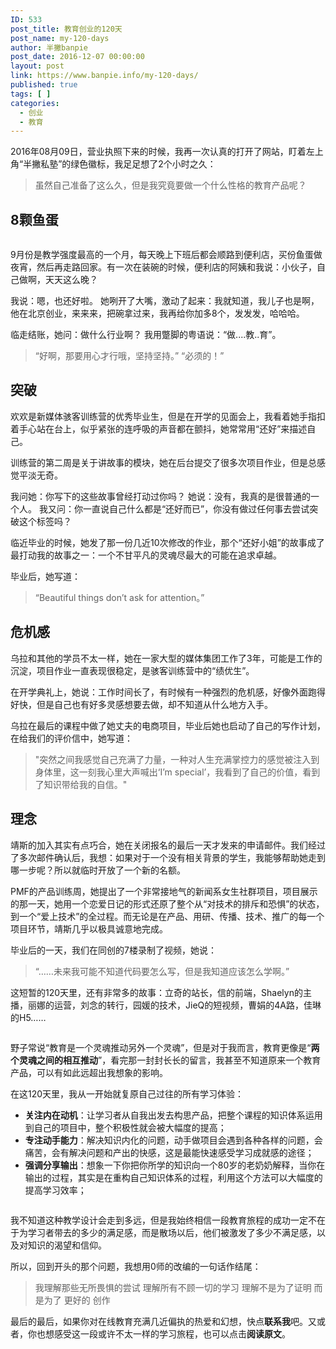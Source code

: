 ```yaml
---
ID: 533
post_title: 教育创业的120天
post_name: my-120-days
author: 半撇banpie
post_date: 2016-12-07 00:00:00
layout: post
link: https://www.banpie.info/my-120-days/
published: true
tags: [ ]
categories:
  - 创业
  - 教育
---
```

2016年08月09日，营业执照下来的时候，我再一次认真的打开了网站，盯着左上角“半撇私塾”的绿色徽标，我足足想了2个小时之久：

> 虽然自己准备了这么久，但是我究竟要做一个什么性格的教育产品呢？

## 8颗鱼蛋

![<img class="alignnone size-full wp-image-3005" src="http://www.banpie.info/wp-content/uploads/2019/04/unnamed-file-150.png" width="1199" height="510" alt="" />][1]

9月份是教学强度最高的一个月，每天晚上下班后都会顺路到便利店，买份鱼蛋做夜宵，然后再走路回家。有一次在装碗的时候，便利店的阿姨和我说：小伙子，自己做啊，天天这么晚？

我说：嗯，也还好啦。 她咧开了大嘴，激动了起来：我就知道，我儿子也是啊，他在北京创业，来来来，把碗拿过来，我再给你加多8个，发发发，哈哈哈。

临走结账，她问：做什么行业啊？ 我用蹩脚的粤语说：“做....教..育”。

> “好啊，那要用心才行哦，坚持坚持。” “必须的！”

## 突破

欢欢是新媒体骇客训练营的优秀毕业生，但是在开学的见面会上，我看着她手指扣着手心站在台上，似乎紧张的连呼吸的声音都在颤抖，她常常用“还好”来描述自己。

训练营的第二周是关于讲故事的模块，她在后台提交了很多次项目作业，但是总感觉平淡无奇。

我问她：你写下的这些故事曾经打动过你吗？ 她说：没有，我真的是很普通的一个人。 我又问：你一直说自己什么都是“还好而已”，你没有做过任何事去尝试突破这个标签吗？

临近毕业的时候，她发了那一份几近10次修改的作业，那个“还好小姐”的故事成了最打动我的故事之一：一个不甘平凡的灵魂尽最大的可能在追求卓越。

毕业后，她写道：

> “Beautiful things don’t ask for attention。”

## 危机感

乌拉和其他的学员不太一样，她在一家大型的媒体集团工作了3年，可能是工作的沉淀，项目作业一直表现很稳定，是骇客训练营中的“绩优生”。

在开学典礼上，她说：工作时间长了，有时候有一种强烈的危机感，好像外面跑得好快，但是自己也有好多灵感想要去做，却不知道从什么地方入手。

乌拉在最后的课程中做了她丈夫的电商项目，毕业后她也启动了自己的写作计划，在给我们的评价信中，她写道：

> "突然之间我感觉自己充满了力量，一种对人生充满掌控力的感觉被注入到身体里，这一刻我心里大声喊出‘I’m special’，我看到了自己的价值，看到了知识带给我的自信。"

## 理念

靖斯的加入其实有点巧合，她在关闭报名的最后一天才发来的申请邮件。我们经过了多次邮件确认后，我想：如果对于一个没有相关背景的学生，我能够帮助她走到哪一步呢？所以就临时开放了一个新的名额。

PMF的产品训练周，她提出了一个非常接地气的新闻系女生社群项目，项目展示的那一天，她用一个恋爱日记的形式还原了整个从“对技术的排斥和恐惧”的状态，到一个“爱上技术”的全过程。而无论是在产品、用研、传播、技术、推广的每一个项目环节，靖斯几乎以极具诚意地完成。

毕业后的一天，我们在同创的7楼录制了视频，她说：

> “……未来我可能不知道代码要怎么写，但是我知道应该怎么学啊。”

这短暂的120天里，还有非常多的故事：立奇的站长，信的前端，Shaelyn的主播，丽娜的运营，刘念的转行，园媛的技术，JieQ的短视频，曹娟的4A路，佳琳的H5……

![<img class="alignnone size-full wp-image-3006" src="http://www.banpie.info/wp-content/uploads/2019/04/unnamed-file-151.png" width="1280" height="263" alt="" />][2]

野子常说“教育是一个灵魂推动另外一个灵魂”，但是对于我而言，教育更像是“**两个灵魂之间的相互推动**”，看完那一封封长长的留言，我甚至不知道原来一个教育产品，可以有如此远超出我想象的影响。

在这120天里，我从一开始就复原自己过往的所有学习体验：

*   **关注内在动机**：让学习者从自我出发去构思产品，把整个课程的知识体系运用到自己的项目中，整个积极性就会被大幅度的提高；
*   **专注动手能力**：解决知识内化的问题，动手做项目会遇到各种各样的问题，会痛苦，会有解决问题和产出的快感，这是最能快速感受学习成就感的途径；
*   **强调分享输出**：想象一下你把你所学的知识向一个80岁的老奶奶解释，当你在输出的过程，其实是在重构自己知识体系的过程，利用这个方法可以大幅度的提高学习效率；

![<img class="alignnone size-full wp-image-3007" src="http://www.banpie.info/wp-content/uploads/2019/04/unnamed-file-152.png" width="779" height="282" alt="" />][3]

我不知道这种教学设计会走到多远，但是我始终相信一段教育旅程的成功一定不在于为学习者带去的多少的满足感，而是散场以后，他们被激发了多少不满足感，以及对知识的渴望和信仰。

所以，回到开头的那个问题，我想用0师的改编的一句话作结尾：

> 我理解那些无所畏惧的尝试 理解所有不顾一切的学习 理解不是为了证明 而是为了 更好的 创作

最后的最后，如果你对在线教育充满几近偏执的热爱和幻想，快点**联系我**吧。又或者，你也想感受这一段或许不太一样的学习旅程，也可以点击**阅读原文**。

 [1]: http://www.banpie.info/wp-content/uploads/2019/04/unnamed-file-1508/11/night.png
 [2]: http://www.banpie.info/wp-content/uploads/2019/04/unnamed-file-1518/11/cnm.png
 [3]: http://www.banpie.info/wp-content/uploads/2019/04/unnamed-file-1528/11/do.png
<!--stackedit_data:
eyJoaXN0b3J5IjpbMTk5NzA2OTMxXX0=
-->